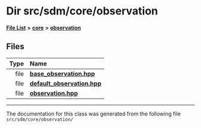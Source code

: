 
# Dir src/sdm/core/observation

<link rel="stylesheet" href="https://cdnjs.cloudflare.com/ajax/libs/KaTeX/0.5.1/katex.min.css">
<link rel="stylesheet" href="https://cdn.jsdelivr.net/github-markdown-css/2.2.1/github-markdown.css"/>



[**File List**](files.md) **>** [**core**](dir_92216a09053680f71034e5e26026ee62.md) **>** [**observation**](dir_41a0d04126e8d45b46052647fbad64a4.md)











## Files

| Type | Name |
| ---: | :--- |
| file | [**base\_observation.hpp**](base__observation_8hpp.md) <br> |
| file | [**default\_observation.hpp**](default__observation_8hpp.md) <br> |
| file | [**observation.hpp**](observation_8hpp.md) <br> |


















------------------------------
The documentation for this class was generated from the following file `src/sdm/core/observation/`